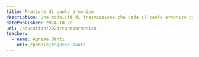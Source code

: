 ```yaml
---
title: Pratiche di canto armonico
description: Una modalità di trasmissione che vede il canto armonico come pratica di ascolto attivo e di espressione vocale.
datePublished: 2024-10-22
url: /education/2024/cantoarmonico
teacher:
  - name: Agnese Banti
    url: /people/#agnese-banti
---
```

